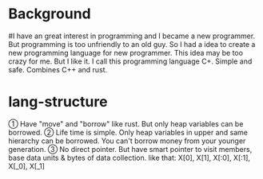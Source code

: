 # Background
#I have an great interest in programming and I became a new programmer. 
But programming is too unfriendly to an old guy.
So I had a idea to create a new programming language for new programmer.
This idea may be too crazy for me. But I like it.
I call this programming language C+. Simple and safe. Combines C++ and rust.
# lang-structure
① Have "move" and "borrow" like rust. But only heap variables can be borrowed.
② Life time is simple. Only heap variables in upper and same hierarchy can be borrowed.
  You can't borrow money from your younger generation.
③ No direct pointer. But have smart pointer to visit members, base data units & bytes of data collection.
  like that: X[0], X[1], X[:0], X[:1], X[_0], X[_1]

